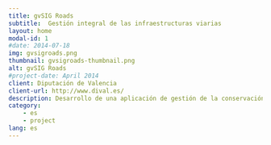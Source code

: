 ```yaml
---
title: gvSIG Roads
subtitle:  Gestión integral de las infraestructuras viarias
layout: home
modal-id: 1
#date: 2014-07-18
img: gvsigroads.png
thumbnail: gvsigroads-thumbnail.png
alt: gvSIG Roads
#project-date: April 2014
client: Diputación de Valencia
client-url: http://www.dival.es/
description: Desarrollo de una aplicación de gestión de la conservación de carreteras para mantener una homogeneidad entre las demarcaciones en la forma de trabajar, en la presentación de documentación, coordinación con las empresas contratistas, así como el acceso a la información desde los órganos directores. Una proyecto de cartografía y gestión de datos sobre gvSIG desktop.
category:
    - es
    - project
lang: es
---
```



